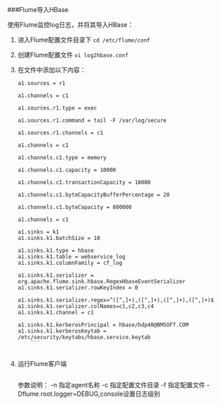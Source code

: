 ###Flume导入HBase

使用Flume监控log日志，并将其导入HBase：

1. 进入Flume配置文件目录下
`cd /etc/flume/conf`

2. 创建Flume配置文件
`vi log2hbase.conf `
3. 在文件中添加以下内容：    

    ```
    a1.sources = r1
    
    a1.channels = c1
    
    a1.sources.r1.type = exec
    
    a1.sources.r1.command = tail -F /var/log/secure
    
    a1.sources.r1.channels = c1
    
    a1.channels = c1
    
    a1.channels.c1.type = memory
    
    a1.channels.c1.capacity = 10000
    
    a1.channels.c1.transactionCapacity = 10000
    
    a1.channels.c1.byteCapacityBufferPercentage = 20
    
    a1.channels.c1.byteCapacity = 800000
    
    a1.channels = c1
    
    a1.sinks = k1
    a1.sinks.k1.batchSize = 10
    
    a1.sinks.k1.type = hbase
    a1.sinks.k1.table = webservice_log
    a1.sinks.k1.columnFamily = cf_log
    
    a1.sinks.k1.serializer = org.apache.flume.sink.hbase.RegexHbaseEventSerializer
    a1.sinks.k1.serializer.rowKeyIndex = 0
    
    a1.sinks.k1.serializer.regex=^([^,]+),([^,]+),([^,]+),([^,]+)$
    a1.sinks.k1.serializer.colNames=c1,c2,c3,c4        
    a1.sinks.k1.channel = c1
    
    a1.sinks.k1.kerberosPrincipal = hbase/hdp40@BMSOFT.COM
    a1.sinks.k1.kerberosKeytab = /etc/security/keytabs/hbase.service.keytab 
        ```
        
4. 运行Flume客户端
    
    ```flume-ng agent -c /etc/flume/conf -f /etc/flume/conf/log2hbase.conf -Dflume.root.logger=DEBUG,console -n a1
    ```
    参数说明：
    -n 指定agent名称
    -c 指定配置文件目录
    -f 指定配置文件
    -Dflume.root.logger=DEBUG,console设置日志级别


